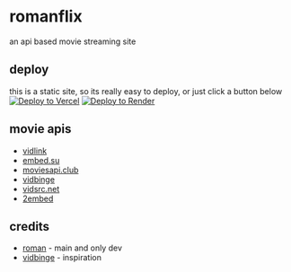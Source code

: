 # romanflix

an api based movie streaming site

## deploy

this is a static site, so its really easy to deploy, or just click a button below <br>
[![Deploy to Vercel](https://binbashbanana.github.io/deploy-buttons/buttons/remade/vercel.svg)](https://vercel.com/new/clone?repository-url=https://github.com/romaniscool99/romanflix)
[![Deploy to Render](https://binbashbanana.github.io/deploy-buttons/buttons/remade/render.svg)](https://render.com/deploy?repo=https://github.com/romaniscool99/romanflix)
## movie apis

* [vidlink](https://www.vidlink.pro)
* [embed.su](https://www.vidlink.pro)
* [moviesapi.club](https://moviesapi.club)
* [vidbinge](https://vidbinge.dev)
* [vidsrc.net](https://vidsrc.net)
* [2embed](https://www.2embed.skin)

## credits

* [roman](https://github.com/romaniscool99) - main and only dev
* [vidbinge](https://www.vidbinge.com) - inspiration

